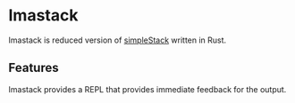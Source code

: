 # Imastack

Imastack is reduced version of [simpleStack](https://github.com/slongfield/simpleStack) written in Rust.

## Features

Imastack provides a REPL that provides immediate feedback for the output.
